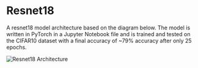 # Resnet18
A resnet18 model architecture based on the diagram below. The model is written in PyTorch in a Jupyter Notebook file and is trained and tested on the CIFAR10 dataset with a final accuracy of ~79% accuracy after only 25 epochs.

![Resnet18 Architecture](https://www.researchgate.net/profile/Sajid-Iqbal-13/publication/336642248/figure/fig1/AS:839151377203201@1577080687133/Original-ResNet-18-Architecture.png)
